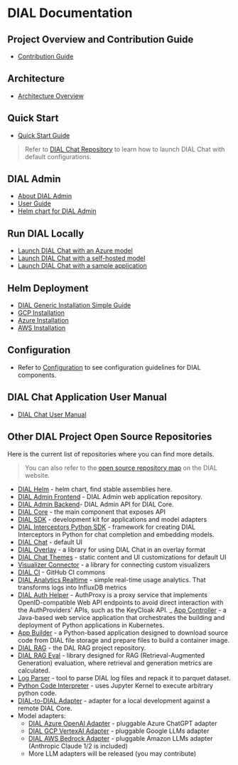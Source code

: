 # DIAL Documentation

## Project Overview and Contribution Guide

- [Contribution Guide](https://github.com/epam/ai-dial/blob/main/CONTRIBUTING.md)

## Architecture

- [Architecture Overview](/docs/platform/0.architecture-and-concepts/2.architecture.md)

## Quick Start

- [Quick Start Guide](./quick-start.md)

> Refer to [DIAL Chat Repository](https://github.com/epam/ai-dial-chat#overview) to learn how to launch DIAL Chat with default configurations.

## DIAL Admin

- [About DIAL Admin](/docs/platform/11.admin-panel.md)
- [User Guide](/docs/tutorials/3.admin/home.md)
- [Helm chart for DIAL Admin](https://github.com/epam/ai-dial-helm/tree/main/charts/dial-admin)

## Run DIAL Locally

- [Launch DIAL Chat with an Azure model](/docs/tutorials/1.developers/0.local-run/1.quick-start-model.md)
- [Launch DIAL Chat with a self-hosted model](/docs/tutorials/1.developers/0.local-run/3.quick-start-with-self-hosted-model.md)
- [Launch DIAL Chat with a sample application](/docs/tutorials/1.developers/0.local-run/0.quick-start-with-application.md)

## Helm Deployment

- [DIAL Generic Installation Simple Guide](https://github.com/epam/ai-dial-helm/tree/main/charts/dial/examples/generic/simple)
- [GCP Installation](https://github.com/epam/ai-dial-helm/blob/main/charts/dial/examples/gcp/complete/README.md)
- [Azure Installation](https://github.com/epam/ai-dial-helm/blob/main/charts/dial/examples/azure/simple/README.md)
- [AWS Installation](https://github.com/epam/ai-dial-helm/blob/main/charts/dial/examples/aws/complete/README.md)

## Configuration

- Refer to [Configuration](/docs/tutorials/2.devops/1.configuration/0.configuration-guide.md) to see configuration guidelines for DIAL components.

## DIAL Chat Application User Manual

- [DIAL Chat User Manual](/docs/tutorials/0.user-guide.md)

## Other DIAL Project Open Source Repositories

Here is the current list of repositories where you can find more details.

> You can also refer to the [open source repository map](https://dialx.ai/open-source) on the DIAL website.

- [DIAL Helm](https://github.com/epam/ai-dial-helm) - helm chart, find stable assemblies here.
- [DIAL Admin Frontend](https://github.com/epam/ai-dial-admin-frontend) - DIAL Admin web application repository.
- [DIAL Admin Backend](https://github.com/epam/ai-dial-admin-backend)- DIAL Admin API for DIAL Core.
- [DIAL Core](https://github.com/epam/ai-dial-core) - the main component that exposes API
- [DIAL SDK](https://github.com/epam/ai-dial-sdk) - development kit for applications and model adapters
- [DIAL Interceptors Python SDK](https://github.com/epam/ai-dial-interceptors-sdk) - framework for creating DIAL Interceptors in Python for chat completion and embedding models.
- [DIAL Chat](https://github.com/epam/ai-dial-chat) - default UI
- [DIAL Overlay](https://github.com/epam/ai-dial-chat/blob/development/libs/overlay/README.md) - a library for using DIAL Chat in an overlay format
- [DIAL Chat Themes](https://github.com/epam/ai-dial-chat-themes) - static content and UI customizations for default UI
- [Visualizer Connector](https://github.com/epam/ai-dial-chat/blob/development/libs/chat-visualizer-connector/README.md) - a library for connecting custom visualizers
- [DIAL CI](https://github.com/epam/ai-dial-ci) - GitHub CI commons
- [DIAL Analytics Realtime](https://github.com/epam/ai-dial-analytics-realtime) - simple real-time usage analytics. That transforms logs into InfluxDB metrics
- [DIAL Auth Helper](https://github.com/epam/ai-dial-auth-helper) - AuthProxy is a proxy service that implements OpenID-compatible Web API endpoints to avoid direct interaction with the AuthProviders' APIs, such as the KeyCloak API.
_ [App Controller](https://github.com/epam/ai-dial-app-controller) - a Java-based web service application that orchestrates the building and deployment of Python applications in Kubernetes.
- [App Builder](https://github.com/epam/ai-dial-app-builder-python) - a Python-based application designed to download source code from DIAL file storage and prepare files to build a container image.
- [DIAL RAG](https://github.com/epam/ai-dial-rag) - the DAL RAG project repository.
- [DIAL RAG Eval](https://github.com/epam/ai-dial-rag-eval) - library designed for RAG (Retrieval-Augmented Generation) evaluation, where retrieval and generation metrics are calculated.
- [Log Parser](https://github.com/epam/ai-dial-log-parser) - tool to parse DIAL log files and repack it to parquet dataset.
- [Python Code Interpreter](https://github.com/epam/ai-dial-code-interpreter) - uses Jupyter Kernel to execute arbitrary python code.
- [DIAL-to-DIAL Adapter](https://github.com/epam/ai-dial-adapter-dial) - adapter for a local development against a remote DIAL Core.
- Model adapters:
  - [DIAL Azure OpenAI Adapter](https://github.com/epam/ai-dial-adapter-openai) - pluggable Azure ChatGPT adapter
  - [DIAL GCP VertexAI Adapter](https://github.com/epam/ai-dial-adapter-vertexai) - pluggable Google LLMs adapter
  - [DIAL AWS Bedrock Adapter](https://github.com/epam/ai-dial-adapter-bedrock) - pluggable Amazon LLMs adapter (Anthropic Claude 1/2 is included)
  - More LLM adapters will be released (you may contribute)
